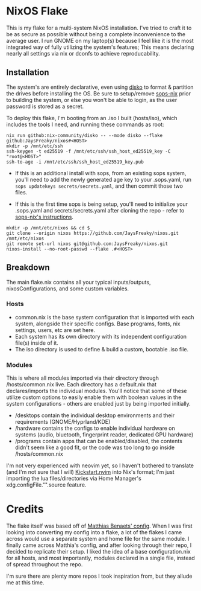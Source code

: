 # NixOS Flake
This is my flake for a multi-system NixOS installation. I've tried to craft it to be as secure as possible without being a complete inconvenience to the average user. I run GNOME on my laptop(s) because I feel like it is the most integrated way of fully utilizing the system's features; This means declaring nearly all settings via nix or dconfs to achieve reproducability.

## Installation
The system's are entirely declarative, even using [disko](https://github.com/nix-community/disko) to format & partition the drives before installing the OS. Be sure to setup/remove [sops-nix](https://github.com/Mic92/sops-nix) prior to building the system, or else you won't be able to login, as the user password is stored as a secret.

To deploy this flake, I'm booting from an .iso I built (hosts/iso), which includes the tools I need, and running these commands as root:

```
nix run github:nix-community/disko -- --mode disko --flake github:JaysFreaky/nixos#<HOST>
mkdir -p /mnt/etc/ssh
ssh-keygen -t ed25519 -f /mnt/etc/ssh/ssh_host_ed25519_key -C "root@<HOST>"
ssh-to-age -i /mnt/etc/ssh/ssh_host_ed25519_key.pub
```

* If this is an additional install with sops, from an existing sops system, you'll need to add the newly generated age key to your .sops.yaml, run `sops updatekeys secrets/secrets.yaml`, and then commit those two files.

* If this is the first time sops is being setup, you'll need to initialize your .sops.yaml and secrets/secrets.yaml after cloning the repo - refer to [sops-nix's instructions](https://github.com/Mic92/sops-nix?tab=readme-ov-file#usage-example).

```
mkdir -p /mnt/etc/nixos && cd $_
git clone --origin nixos https://github.com/JaysFreaky/nixos.git /mnt/etc/nixos
git remote set-url nixos git@github.com:JaysFreaky/nixos.git
nixos-install --no-root-passwd --flake .#<HOST>
```

## Breakdown
The main flake.nix contains all your typical inputs/outputs, nixosConfigurations, and some custom variables.

### Hosts
* common.nix is the base system configuration that is imported with each system, alongside their specific configs. Base programs, fonts, nix settings, users, etc are set here.
* Each system has its own directory with its independent configuration file(s) inside of it.
* The iso directory is used to define & build a custom, bootable .iso file.

### Modules
This is where all modules imported via their directory through /hosts/common.nix live. Each directory has a default.nix that declares/imports the individual modules. You'll notice that some of these utilize custom options to easily enable them with boolean values in the system configurations - others are enabled just by being imported initially.

* /desktops contain the individual desktop environments and their requirements (GNOME/Hyprland/KDE)
* /hardware contains the configs to enable individual hardware on systems (audio, bluetooth, fingerprint reader, dedicated GPU hardware)
* /programs contain apps that can be enabled/disabled, the contents didn't seem like a good fit, or the code was too long to go inside /hosts/common.nix

I'm not very experienced with neovim yet, so I haven't bothered to translate (and I'm not sure that I will) [Kickstart.nvim](https://github.com/nvim-lua/kickstart.nvim) into Nix's format; I'm just importing the lua files/directories via Home Manager's xdg.configFile."<file>".source feature.

# Credits
The flake itself was based off of [Matthias Benaets' config](https://github.com/MatthiasBenaets/nixos-config). When I was first looking into converting my config into a flake, a lot of the flakes I came across would use a separate system and home file for the same module. I finally came across Matthia's config, and after looking through their repo, I decided to replicate their setup. I liked the idea of a base configuration.nix for all hosts, and most importantly, modules declared in a single file, instead of spread throughout the repo.

I'm sure there are plenty more repos I took inspiration from, but they allude me at this time.
